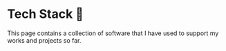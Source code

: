 # Tech Stack :flags: <br> 

This page contains a collection of software that I have used to support my works and projects so far.<br><br>
